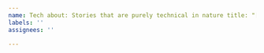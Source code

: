 ```yaml
---
name: Tech about: Stories that are purely technical in nature title: "[TECH] title"
labels: ''
assignees: ''

---
```



